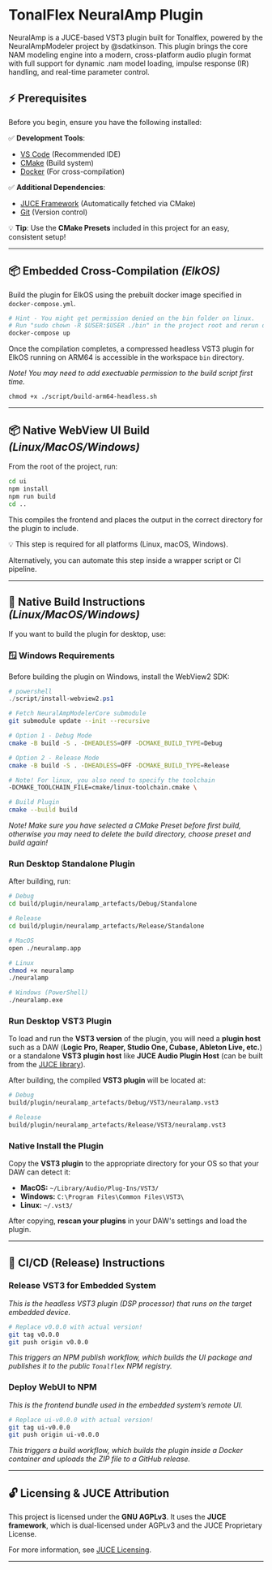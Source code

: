 # TonalFlex NeuralAmp Plugin

NeuralAmp is a JUCE-based VST3 plugin built for Tonalflex, powered by the NeuralAmpModeler project by @sdatkinson. This plugin brings the core NAM modeling engine into a modern, cross-platform audio plugin format with full support for dynamic .nam model loading, impulse response (IR) handling, and real-time parameter control.

## **⚡ Prerequisites**

Before you begin, ensure you have the following installed:

✅ **Development Tools**:

- [VS Code](https://code.visualstudio.com/) (Recommended IDE)
- [CMake](https://cmake.org/download/) (Build system)
- [Docker](https://www.docker.com/) (For cross-compilation)

✅ **Additional Dependencies**:

- [JUCE Framework](https://juce.com/) (Automatically fetched via CMake)
- [Git](https://git-scm.com/) (Version control)

💡 **Tip**: Use the **CMake Presets** included in this project for an easy, consistent setup!

---
## 

## **📦 Embedded Cross-Compilation** _(ElkOS)_

Build the plugin for ElkOS using the prebuilt docker image specified in `docker-compose.yml`.

```sh
# Hint - You might get permission denied on the bin folder on linux.
# Run "sudo chown -R $USER:$USER ./bin" in the project root and rerun docker!
docker-compose up
```

Once the compilation completes, a compressed headless VST3 plugin for ElkOS running on ARM64 is accessible in the workspace `bin` directory.

_Note! You may need to add exectuable permission to the build script first time._

```
chmod +x ./script/build-arm64-headless.sh
```

---

## 📦 Native WebView UI Build _(Linux/MacOS/Windows)_

From the root of the project, run:

```sh
cd ui
npm install
npm run build
cd ..
```

This compiles the frontend and places the output in the correct directory for the plugin to include.

💡 This step is required for all platforms (Linux, macOS, Windows).

Alternatively, you can automate this step inside a wrapper script or CI pipeline.

---

## 🔨 Native Build Instructions _(Linux/MacOS/Windows)_

If you want to build the plugin for desktop, use:

### 🪟 Windows Requirements

Before building the plugin on Windows, install the WebView2 SDK:

```powershell
# powershell
./script/install-webview2.ps1
```

```sh
# Fetch NeuralAmpModelerCore submodule
git submodule update --init --recursive

# Option 1 - Debug Mode
cmake -B build -S . -DHEADLESS=OFF -DCMAKE_BUILD_TYPE=Debug

# Option 2 - Release Mode
cmake -B build -S . -DHEADLESS=OFF -DCMAKE_BUILD_TYPE=Release

# Note! For linux, you also need to specify the toolchain
-DCMAKE_TOOLCHAIN_FILE=cmake/linux-toolchain.cmake \

# Build Plugin
cmake --build build
```

_Note! Make sure you have selected a CMake Preset before first build, otherwise you may need to delete the build directory, choose preset and build again!_

### Run Desktop Standalone Plugin

After building, run:

```sh
# Debug
cd build/plugin/neuralamp_artefacts/Debug/Standalone

# Release
cd build/plugin/neuralamp_artefacts/Release/Standalone
```

```sh
# MacOS
open ./neuralamp.app

# Linux
chmod +x neuralamp
./neuralamp

# Windows (PowerShell)
./neuralamp.exe
```

### Run Desktop VST3 Plugin

To load and run the **VST3 version** of the plugin, you will need a **plugin host** such as a DAW (**Logic Pro, Reaper, Studio One, Cubase, Ableton Live, etc.**) or a standalone **VST3 plugin host** like **JUCE Audio Plugin Host** (can be built from the [JUCE library](https://juce.com)).

After building, the compiled **VST3 plugin** will be located at:

```sh
# Debug
build/plugin/neuralamp_artefacts/Debug/VST3/neuralamp.vst3

# Release
build/plugin/neuralamp_artefacts/Release/VST3/neuralamp.vst3
```

### Native Install the Plugin

Copy the **VST3 plugin** to the appropriate directory for your OS so that your DAW can detect it:

- **MacOS:** `~/Library/Audio/Plug-Ins/VST3/`
- **Windows:** `C:\Program Files\Common Files\VST3\`
- **Linux:** `~/.vst3/`

After copying, **rescan your plugins** in your DAW's settings and load the plugin.

---

## 🚀 CI/CD (Release) Instructions

### Release VST3 for Embedded System

_This is the headless VST3 plugin (DSP processor) that runs on the target embedded device._

```sh
# Replace v0.0.0 with actual version!
git tag v0.0.0
git push origin v0.0.0
```

_This triggers an NPM publish workflow, which builds the UI package and publishes it to the public `Tonalflex` NPM registry._

### Deploy WebUI to NPM

_This is the frontend bundle used in the embedded system’s remote UI._

```sh
# Replace ui-v0.0.0 with actual version!
git tag ui-v0.0.0
git push origin ui-v0.0.0
```

_This triggers a build workflow, which builds the plugin inside a Docker container and uploads the ZIP file to a GitHub release._

---

## 🔓 Licensing & JUCE Attribution

This project is licensed under the **GNU AGPLv3**.
It uses the **JUCE framework**, which is dual-licensed under AGPLv3 and the JUCE Proprietary License.

For more information, see [JUCE Licensing](https://juce.com/juce-6-licence).

---
